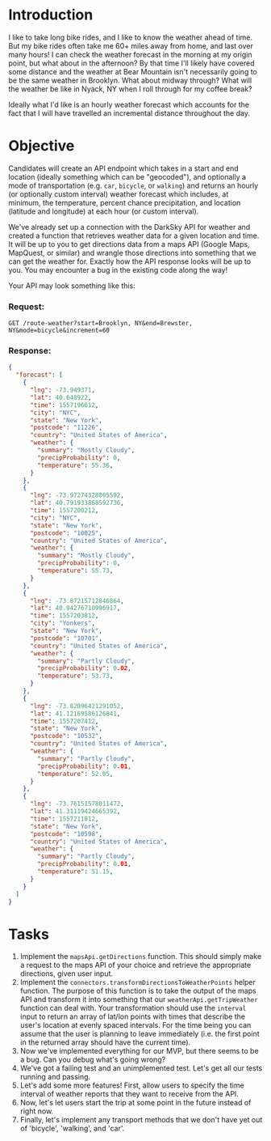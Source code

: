 # Introduction

I like to take long bike rides, and I like to know the weather ahead of time.  But my bike rides often take me 60+ miles away from home, and last over many hours!  I can check the weather forecast in the morning at my origin point, but what about in the afternoon?  By that time I'll likely have covered some distance and the weather at Bear Mountain isn't necessarily going to be the same weather in Brooklyn.  What about midway through?  What will the weather be like in Nyack, NY when I roll through for my coffee break?

Ideally what I'd like is an hourly weather forecast which accounts for the fact that I will have travelled an incremental distance throughout the day.

# Objective

Candidates will create an API endpoint which takes in a start and end location (ideally something which can be "geocoded"), and optionally a mode of transportation (e.g. `car`, `bicycle`, or `walking`) and returns an hourly (or optionally custom interval) weather forecast which includes, at minimum, the temperature, percent chance precipitation, and location (latitude and longitude) at each hour (or custom interval).

We've already set up a connection with the DarkSky API for weather and created a function that retrieves weather data for a given location and time. It will be up to you to get directions data from a maps API (Google Maps, MapQuest, or similar) and wrangle those directions into something that we can get the weather for. Exactly how the API response looks will be up to you. You may encounter a bug in the existing code along the way!

Your API may look something like this:
### Request:
`GET /route-weather?start=Brooklyn, NY&end=Brewster, NY&mode=bicycle&increment=60`
### Response:
```json
{
  "forecast": [
    {
      "lng": -73.949371,
      "lat": 40.648922,
      "time": 1557196612,
      "city": "NYC",
      "state": "New York",
      "postcode": "11226",
      "country": "United States of America",
      "weather": {
        "summary": "Mostly Cloudy",
        "precipProbability": 0,
        "temperature": 55.36,
      }
    },
    {
      "lng": -73.97274328005592,
      "lat": 40.791933868592736,
      "time": 1557200212,
      "city": "NYC",
      "state": "New York",
      "postcode": "10025",
      "country": "United States of America",
      "weather": {
        "summary": "Mostly Cloudy",
        "precipProbability": 0,
        "temperature": 55.73,
      }
    },
    {
      "lng": -73.87215712846864,
      "lat": 40.94276710996917,
      "time": 1557203812,
      "city": "Yonkers",
      "state": "New York",
      "postcode": "10701",
      "country": "United States of America",
      "weather": {
        "summary": "Partly Cloudy",
        "precipProbability": 0.02,
        "temperature": 53.73,
      }
    },
    {
      "lng": -73.82096421291052,
      "lat": 41.12169586126841,
      "time": 1557207412,
      "state": "New York",
      "postcode": "10532",
      "country": "United States of America",
      "weather": {
        "summary": "Partly Cloudy",
        "precipProbability": 0.01,
        "temperature": 52.05,
      }
    },
    {
      "lng": -73.76151578011472,
      "lat": 41.31119424665392,
      "time": 1557211012,
      "state": "New York",
      "postcode": "10598",
      "country": "United States of America",
      "weather": {
        "summary": "Partly Cloudy",
        "precipProbability": 0.01,
        "temperature": 51.15,
      }
    }
  ]
}
```

# Tasks
1. Implement the `mapsApi.getDirections` function. This should simply make a request to the maps API of your choice and retrieve the appropriate directions, given user input.
2. Implement the `connectors.transformDirectionsToWeatherPoints` helper function. The purpose of this function is to take the output of the maps API and transform it into something that our `weatherApi.getTripWeather` function can deal with. Your transformation should use the `interval` input to return an array of lat/lon points with times that describe the user's location at evenly spaced intervals. For the time being you can assume that the user is planning to leave immediately (i.e. the first point in the returned array should have the current time).
3. Now we've implemented everything for our MVP, but there seems to be a bug. Can you debug what's going wrong?
4. We've got a failing test and an unimplemented test. Let's get all our tests running and passing.
5. Let's add some more features! First, allow users to specify the time interval of weather reports that they want to receive from the API.
6. Now, let's let users start the trip at some point in the future instead of right now.
7. Finally, let's implement any transport methods that we don't have yet out of 'bicycle', 'walking', and 'car'.
